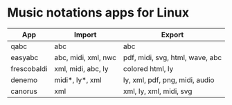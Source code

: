 
# Music notations apps for Linux

| App         | Import              | Export                          |
| ----------- | ------------------- | ------------------------------- |
| qabc        | abc                 | abc                             |
| easyabc     | abc, midi, xml, nwc | pdf, midi, svg, html, wave, abc |
| frescobaldi | xml, midi, abc, ly  | colored html, ly                |
| denemo      | midi*, ly*, xml     | ly, xml, pdf, png, midi, audio  |
| canorus     | xml                 | xml, ly, xml, midi, svg         |
